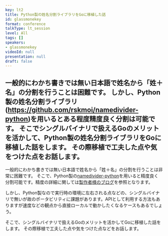 ```yaml
---
key: lt2
title: Python製の姓名分割ライブラリをGoに移植した話
id: glassmonekey
format: conference
talkType: lt_session
level: All
tags: []
speakers:
- glassmonekey
videoId: null
presentation: null
draft: false
---
```

一般的にわかち書きでは無い日本語で姓名から「姓＋名」の分割を行うことは困難です。
しかし、Python製の姓名分割ライブラリ(https://github.com/rskmoi/namedivider-python)を用いるとある程度精度良く分割は可能です。
そこでシングルバイナリで扱えるGoのメリットを活かして、Python製の姓名分割ライブラリをGoに移植した話をします。
その際移植で工夫した点や気をつけた点をお話します。
---
一般的にわかち書きでは無い日本語で姓名から「姓＋名」の分割を行うことは非常に困難です。
そこで、Python製の[namedivider-python](https://github.com/rskmoi/namedivider-python)を用いると精度良く分割可能です。精度の詳細に関しては[製作者様のブログ](https://rskmoi.hatenablog.com/entry/2017/01/23/224420)を参照となります。

しかし、Python製なので実行時の環境に左右される点などの、シングルバイナリで無いが故のポータビリティに課題があります。APIとして利用する方法もありますが速度などの観点から直接ローカルで動かしたくなるケースもあるでしょう。

そこで、シングルバイナリで扱えるGoのメリットを活かしてGoに移植した話をします。
その際移植で工夫した点や気をつけた点などをお話します。